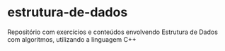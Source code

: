# estrutura-de-dados
Repositório com exercícios e conteúdos envolvendo Estrutura de Dados com algoritmos, utilizando a linguagem C++

